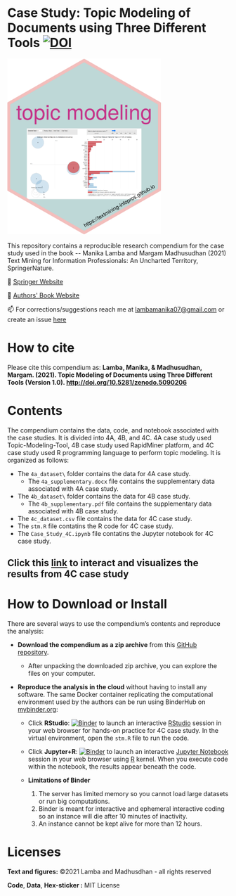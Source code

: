 # Case Study: Topic Modeling of Documents using Three Different Tools [![DOI](https://zenodo.org/badge/296715177.svg)](https://zenodo.org/badge/latestdoi/296715177)

<img src="https://github.com/textmining-infopros/chapter4/blob/master/topic-modeling-hex.png" width="350" height="400">

This repository contains a reproducible research compendium for the case study used in the book --
Manika Lamba and Margam Madhusudhan (2021) Text Mining for Information Professionals: An Uncharted Territory, SpringerNature. 

🔭 [Springer Website](https://www.springer.com/in/book/9783030850845)

🔭 [Authors' Book Website](https://textmining-infopros.github.io/)

📫 For corrections/suggestions reach me at lambamanika07@gmail.com or create an issue [here](https://github.com/textmining-infopros/chapter4/issues)

# How to cite
Please cite this compendium as: **Lamba, Manika, & Madhusudhan, Margam. (2021). Topic Modeling of Documents using Three Different Tools (Version 1.0). http://doi.org/10.5281/zenodo.5090206**

# Contents
The compendium contains the data, code, and notebook associated with the case studies. It is divided into 4A, 4B, and 4C. 4A case study used Topic-Modeling-Tool, 4B case study used RapidMiner platform, and 4C case study used R programming language to perform topic modeling. It is organized as follows:

  - The `4a_dataset\` folder contains the data for 4A case study.
    - The `4a_supplementary.docx` file contains the supplementary data associated with 4A case study.
  - The `4b_dataset\` folder contains the data for 4B case study.
    - The `4b_supplementary.pdf` file contains the supplementary data associated with 4B case study.
  - The `4c_dataset.csv` file contains the data for 4C case study.
  - The `stm.R` file contatins the R code for 4C case study.
  - The `Case_Study_4C.ipynb` file contatins the Jupyter notebook for 4C case study.

## Click this [link](https://textmining-infopros.github.io/chapter4/) to interact and visualizes the results from 4C case study

# How to Download or Install
There are several ways to use the compendium’s contents and reproduce
the analysis:

  - **Download the compendium as a zip archive** from this [GitHub
    repository](https://github.com/textmining-infopros/chapter4/archive/master.zip).
    
      - After unpacking the downloaded zip archive, you can explore the
        files on your computer.

  - **Reproduce the analysis in the cloud** without having to install
    any software. The same Docker container replicating the
    computational environment used by the authors can be run using
    BinderHub on [mybinder.org](https://mybinder.org/):
  
      - Click
        **RStudio**: [![Binder](http://mybinder.org/badge_logo.svg)](http://mybinder.org/v2/gh/textmining-infopros/chapter4/master?urlpath=rstudio) to launch an interactive [RStudio](https://rstudio.com/) session in your web browser for hands-on practice for 4C case study. In the virtual environment, open the `stm.R` file to run the code.
        
      - Click
        **Jupyter+R**: [![Binder](http://mybinder.org/badge_logo.svg)](http://mybinder.org/v2/gh/textmining-infopros/chapter4/master?filepath=Case_Study_4C.ipynb) to launch an interactive [Jupyter Notebook](https://jupyter.org/) session in your web browser using [R](https://cloud.r-project.org/index.html) kernel. When you execute code within the notebook, the results appear beneath the code.
        
       - **Limitations of Binder**
         1. The server has limited memory so you cannot load large datasets or run big computations.
         2. Binder is meant for interactive and ephemeral interactive coding so an instance will die after 10 minutes of inactivity.
         3. An instance cannot be kept alive for more than 12 hours.

# Licenses

**Text and figures:** ©2021 Lamba and Madhusdhan - all rights reserved

**Code**, **Data**, **Hex-sticker :** MIT License
